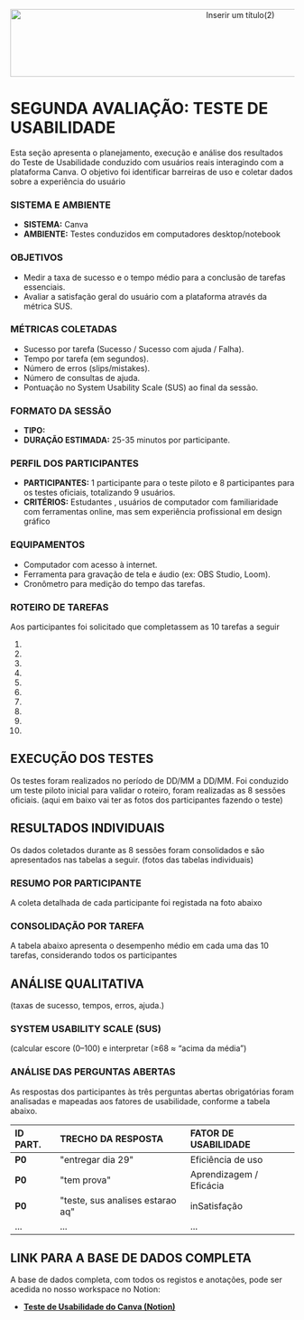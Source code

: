 <p align="center">
  <img width="800" height="120" alt="Inserir um título(2)" src="https://github.com/user-attachments/assets/a7a8c3c7-8ef6-47e5-ba17-8ea15737387e" />
</p>

# SEGUNDA AVALIAÇÃO: TESTE DE USABILIDADE

Esta seção apresenta o planejamento, execução e análise dos resultados do Teste de Usabilidade conduzido com usuários reais interagindo com a plataforma Canva. O objetivo foi identificar barreiras de uso e coletar dados sobre a experiência do usuário

### SISTEMA E AMBIENTE
* **SISTEMA:** Canva
* **AMBIENTE:** Testes conduzidos em computadores desktop/notebook

### OBJETIVOS

* Medir a taxa de sucesso e o tempo médio para a conclusão de tarefas essenciais.
* Avaliar a satisfação geral do usuário com a plataforma através da métrica SUS.

### MÉTRICAS COLETADAS
* Sucesso por tarefa (Sucesso / Sucesso com ajuda / Falha).
* Tempo por tarefa (em segundos).
* Número de erros (slips/mistakes).
* Número de consultas de ajuda.
* Pontuação no System Usability Scale (SUS) ao final da sessão.

### FORMATO DA SESSÃO
* **TIPO:** 
* **DURAÇÃO ESTIMADA:** 25-35 minutos por participante.

### PERFIL DOS PARTICIPANTES
* **PARTICIPANTES:** 1 participante para o teste piloto e 8 participantes para os testes oficiais, totalizando 9 usuários.
* **CRITÉRIOS:** Estudantes , usuários de computador com familiaridade com ferramentas online, mas sem experiência profissional em design gráfico

### EQUIPAMENTOS
* Computador com acesso à internet.
* Ferramenta para gravação de tela e áudio (ex: OBS Studio, Loom).
* Cronômetro para medição do tempo das tarefas.

### ROTEIRO DE TAREFAS
Aos participantes foi solicitado que completassem as 10 tarefas a seguir

1.  
2. 
3. 
4.  
5.  
6. 
7. 
8.  
9.  
10. 

## EXECUÇÃO DOS TESTES

Os testes foram realizados no período de DD/MM a DD/MM. Foi conduzido um teste piloto inicial para validar o roteiro, foram realizadas as 8 sessões oficiais.
(aqui em baixo vai ter as fotos dos participantes fazendo o teste)


## RESULTADOS INDIVIDUAIS

Os dados coletados durante as 8 sessões foram consolidados e são apresentados nas tabelas a seguir.
(fotos das tabelas individuais)

### RESUMO POR PARTICIPANTE
A coleta detalhada de cada participante foi registada na foto abaixo



### CONSOLIDAÇÃO POR TAREFA
A tabela abaixo apresenta o desempenho médio em cada uma das 10 tarefas, considerando todos os participantes


## ANÁLISE QUALITATIVA
(taxas de sucesso, tempos, erros, ajuda.)


### SYSTEM USABILITY SCALE (SUS)
(calcular escore (0–100) e interpretar (≥68 ≈ “acima da média”)


### ANÁLISE DAS PERGUNTAS ABERTAS
As respostas dos participantes às três perguntas abertas obrigatórias foram analisadas e mapeadas aos fatores de usabilidade, conforme a tabela abaixo.

| ID PART. | TRECHO DA RESPOSTA | FATOR DE USABILIDADE |
| :--- | :--- | :--- |
| **P0** | "entregar dia 29" | Eficiência de uso |
| **P0** | "tem prova" | Aprendizagem / Eficácia |
| **P0** | "teste, sus analises estarao aq" | inSatisfação |
| ... | ... | ... |

## LINK PARA A BASE DE DADOS COMPLETA

A base de dados completa, com todos os registos e anotações, pode ser acedida no nosso workspace no Notion:

* **[Teste de Usabilidade do Canva (Notion)](https://www.notion.so/Inspe-o-de-Usabilidade-269f30e12a868063ba05d9f6049f7f80)**
